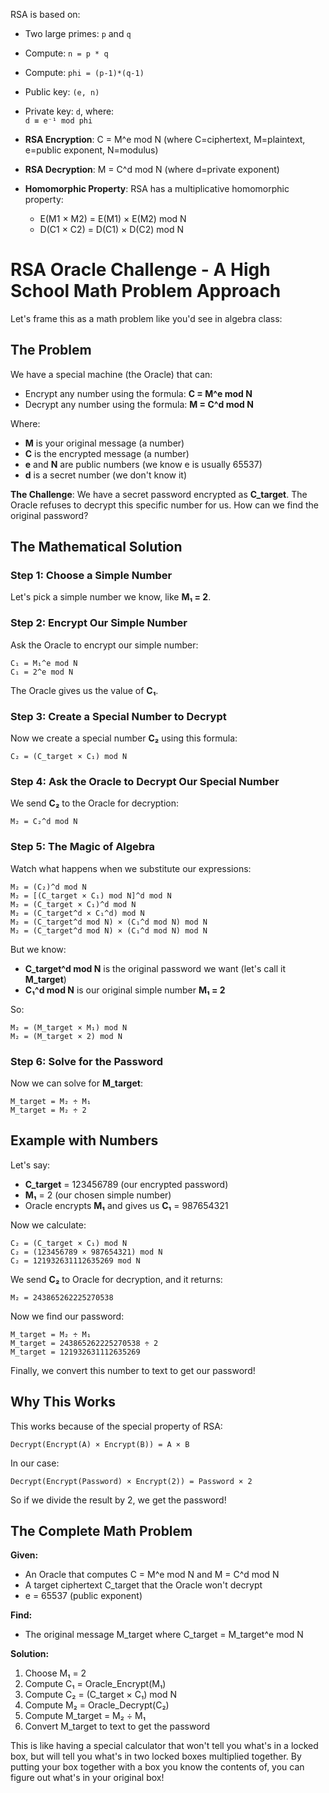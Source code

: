 RSA is based on:

- Two large primes: `p` and `q`
- Compute: `n = p * q`
- Compute: `phi = (p-1)*(q-1)`
- Public key: `(e, n)`
- Private key: `d`, where:  
    `d ≡ e⁻¹ mod phi`

- **RSA Encryption**: C = M^e mod N (where C=ciphertext, M=plaintext, e=public exponent, N=modulus)
- **RSA Decryption**: M = C^d mod N (where d=private exponent)

- **Homomorphic Property**: RSA has a multiplicative homomorphic property:
    - E(M1 × M2) = E(M1) × E(M2) mod N
    - D(C1 × C2) = D(C1) × D(C2) mod N




# RSA Oracle Challenge - A High School Math Problem Approach

Let's frame this as a math problem like you'd see in algebra class:

## **The Problem**

We have a special machine (the Oracle) that can:
- Encrypt any number using the formula: **C = M^e mod N**
- Decrypt any number using the formula: **M = C^d mod N**

Where:
- **M** is your original message (a number)
- **C** is the encrypted message (a number)
- **e** and **N** are public numbers (we know e is usually 65537)
- **d** is a secret number (we don't know it)

**The Challenge**: We have a secret password encrypted as **C_target**. The Oracle refuses to decrypt this specific number for us. How can we find the original password?

## **The Mathematical Solution**

### **Step 1: Choose a Simple Number**

Let's pick a simple number we know, like **M₁ = 2**.

### **Step 2: Encrypt Our Simple Number**

Ask the Oracle to encrypt our simple number:
```
C₁ = M₁^e mod N
C₁ = 2^e mod N
```

The Oracle gives us the value of **C₁**.

### **Step 3: Create a Special Number to Decrypt**

Now we create a special number **C₂** using this formula:
```
C₂ = (C_target × C₁) mod N
```

### **Step 4: Ask the Oracle to Decrypt Our Special Number**

We send **C₂** to the Oracle for decryption:
```
M₂ = C₂^d mod N
```

### **Step 5: The Magic of Algebra**

Watch what happens when we substitute our expressions:

```
M₂ = (C₂)^d mod N
M₂ = [(C_target × C₁) mod N]^d mod N
M₂ = (C_target × C₁)^d mod N
M₂ = (C_target^d × C₁^d) mod N
M₂ = (C_target^d mod N) × (C₁^d mod N) mod N
M₂ = (C_target^d mod N) × (C₁^d mod N) mod N
```

But we know:
- **C_target^d mod N** is the original password we want (let's call it **M_target**)
- **C₁^d mod N** is our original simple number **M₁ = 2**

So:
```
M₂ = (M_target × M₁) mod N
M₂ = (M_target × 2) mod N
```

### **Step 6: Solve for the Password**

Now we can solve for **M_target**:
```
M_target = M₂ ÷ M₁
M_target = M₂ ÷ 2
```

## **Example with Numbers**

Let's say:
- **C_target** = 123456789 (our encrypted password)
- **M₁** = 2 (our chosen simple number)
- Oracle encrypts **M₁** and gives us **C₁** = 987654321

Now we calculate:
```
C₂ = (C_target × C₁) mod N
C₂ = (123456789 × 987654321) mod N
C₂ = 121932631112635269 mod N
```

We send **C₂** to Oracle for decryption, and it returns:
```
M₂ = 243865262225270538
```

Now we find our password:
```
M_target = M₂ ÷ M₁
M_target = 243865262225270538 ÷ 2
M_target = 121932631112635269
```

Finally, we convert this number to text to get our password!

## **Why This Works**

This works because of the special property of RSA:
```
Decrypt(Encrypt(A) × Encrypt(B)) = A × B
```

In our case:
```
Decrypt(Encrypt(Password) × Encrypt(2)) = Password × 2
```

So if we divide the result by 2, we get the password!

## **The Complete Math Problem**

**Given:**
- An Oracle that computes C = M^e mod N and M = C^d mod N
- A target ciphertext C_target that the Oracle won't decrypt
- e = 65537 (public exponent)

**Find:**
- The original message M_target where C_target = M_target^e mod N

**Solution:**
1. Choose M₁ = 2
2. Compute C₁ = Oracle_Encrypt(M₁)
3. Compute C₂ = (C_target × C₁) mod N
4. Compute M₂ = Oracle_Decrypt(C₂)
5. Compute M_target = M₂ ÷ M₁
6. Convert M_target to text to get the password

This is like having a special calculator that won't tell you what's in a locked box, but will tell you what's in two locked boxes multiplied together. By putting your box together with a box you know the contents of, you can figure out what's in your original box!